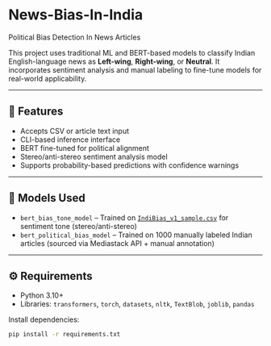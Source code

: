 # News-Bias-In-India
Political Bias Detection In News Articles


This project uses traditional ML and BERT-based models to classify Indian English-language news as **Left-wing**, **Right-wing**, or **Neutral**. It incorporates sentiment analysis and manual labeling to fine-tune models for real-world applicability.

---

## 🚀 Features
- Accepts CSV or article text input
- CLI-based inference interface
- BERT fine-tuned for political alignment
- Stereo/anti-stereo sentiment analysis model
- Supports probability-based predictions with confidence warnings

---

## 🧠 Models Used
- `bert_bias_tone_model` – Trained on [`IndiBias_v1_sample.csv`](https://github.com/sahoonihar/IndiBias) for sentiment tone (stereo/anti-stereo)
- `bert_political_bias_model` – Trained on 1000 manually labeled Indian articles (sourced via Mediastack API + manual annotation)



---

## ⚙️ Requirements
- Python 3.10+
- Libraries: `transformers`, `torch`, `datasets`, `nltk`, `TextBlob`, `joblib`, `pandas`

Install dependencies:
```bash
pip install -r requirements.txt

